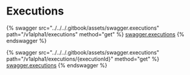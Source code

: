 # Executions

{% swagger src="../../../.gitbook/assets/swagger.executions" path="/v1alpha1/executions" method="get" %}
[swagger.executions](../../../.gitbook/assets/swagger.executions)
{% endswagger %}

{% swagger src="../../../.gitbook/assets/swagger.executions" path="/v1alpha1/executions/{executionId}" method="get" %}
[swagger.executions](../../../.gitbook/assets/swagger.executions)
{% endswagger %}
